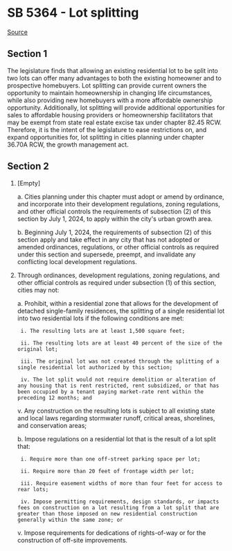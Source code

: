 # SB 5364 - Lot splitting

[Source](http://lawfilesext.leg.wa.gov/biennium/2023-24/Pdf/Bills/Senate%20Bills/5364.pdf)

## Section 1
The legislature finds that allowing an existing residential lot to be split into two lots can offer many advantages to both the existing homeowner and to prospective homebuyers. Lot splitting can provide current owners the opportunity to maintain homeownership in changing life circumstances, while also providing new homebuyers with a more affordable ownership opportunity. Additionally, lot splitting will provide additional opportunities for sales to affordable housing providers or homeownership facilitators that may be exempt from state real estate excise tax under chapter 82.45 RCW. Therefore, it is the intent of the legislature to ease restrictions on, and expand opportunities for, lot splitting in cities planning under chapter 36.70A RCW, the growth management act.

## Section 2
1. [Empty]

    a. Cities planning under this chapter must adopt or amend by ordinance, and incorporate into their development regulations, zoning regulations, and other official controls the requirements of subsection (2) of this section by July 1, 2024, to apply within the city's urban growth area.

    b. Beginning July 1, 2024, the requirements of subsection (2) of this section apply and take effect in any city that has not adopted or amended ordinances, regulations, or other official controls as required under this section and supersede, preempt, and invalidate any conflicting local development regulations.

2. Through ordinances, development regulations, zoning regulations, and other official controls as required under subsection (1) of this section, cities may not:

    a. Prohibit, within a residential zone that allows for the development of detached single-family residences, the splitting of a single residential lot into two residential lots if the following conditions are met:

        i. The resulting lots are at least 1,500 square feet;

        ii. The resulting lots are at least 40 percent of the size of the original lot;

        iii. The original lot was not created through the splitting of a single residential lot authorized by this section;

        iv. The lot split would not require demolition or alteration of any housing that is rent restricted, rent subsidized, or that has been occupied by a tenant paying market-rate rent within the preceding 12 months; and

    v. Any construction on the resulting lots is subject to all existing state and local laws regarding stormwater runoff, critical areas, shorelines, and conservation areas;

    b. Impose regulations on a residential lot that is the result of a lot split that:

        i. Require more than one off-street parking space per lot;

        ii. Require more than 20 feet of frontage width per lot;

        iii. Require easement widths of more than four feet for access to rear lots;

        iv. Impose permitting requirements, design standards, or impacts fees on construction on a lot resulting from a lot split that are greater than those imposed on new residential construction generally within the same zone; or

    v. Impose requirements for dedications of rights-of-way or for the construction of off-site improvements.
